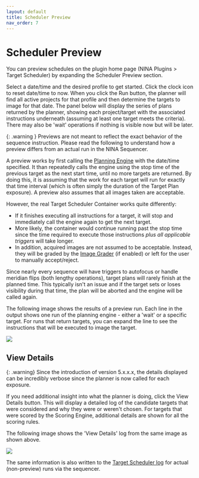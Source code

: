 ```yaml
---
layout: default
title: Scheduler Preview
nav_order: 7
---
```


# Scheduler Preview

You can preview schedules on the plugin home page (NINA Plugins > Target Scheduler) by expanding the Scheduler Preview section.

Select a date/time and the desired profile to get started.  Click the clock icon to reset date/time to now.  When you click the Run button, the planner will find all active projects for that profile and then determine the targets to image for that date.  The panel below will display the series of plans returned by the planner, showing each project/target with the associated instructions underneath (assuming at least one target meets the criteria).  There may also be 'wait' operations if nothing is visible now but will be later.

{: .warning }
Previews are not meant to reflect the exact behavior of the sequence instruction.  Please read the following to understand how a preview differs from an actual run in the NINA Sequencer.

A preview works by first calling the [Planning Engine](concepts/planning-engine.html) with the date/time specified.  It than repeatedly calls the engine using the stop time of the previous target as the next start time, until no more targets are returned.  By doing this, it is assuming that the work for each target will run for exactly that time interval (which is often simply the duration of the Target Plan exposure).  A preview also assumes that all images taken are acceptable.

However, the real Target Scheduler Container works quite differently:
* If it finishes executing all instructions for a target, it will stop and immediately call the engine again to get the next target.
* More likely, the container would continue running past the stop time since the time required to execute those instructions _plus all applicable triggers_ will take longer.
* In addition, acquired images are not assumed to be acceptable.  Instead, they will be graded by the [Image Grader](post-acquisition/image-grader.html) (if enabled) or left for the user to manually accept/reject.

Since nearly every sequence will have triggers to autofocus or handle meridian flips (both lengthy operations), target plans will rarely finish at the planned time.  This typically isn't an issue and if the target sets or loses visibility during that time, the plan will be aborted and the engine will be called again.

The following image shows the results of a preview run.  Each line in the output shows one run of the planning engine - either a 'wait' or a specific target.  For runs that return targets, you can expand the line to see the instructions that will be executed to image the target.

![](assets/images/preview-run.png)

## View Details

{: .warning}
Since the introduction of version 5.x.x.x, the details displayed can be incredibly verbose since the planner is now called for each exposure.

If you need additional insight into what the planner is doing, click the View Details button.  This will display a detailed log of the candidate targets that were considered and why they were or weren't chosen.  For targets that were scored by the Scoring Engine, additional details are shown for all the scoring rules.

The following image shows the 'View Details' log from the same image as shown above.

![](assets/images/preview-view-details.png)

The same information is also written to the [Target Scheduler log](technical-details.html#logging) for actual (non-preview) runs via the sequencer.
